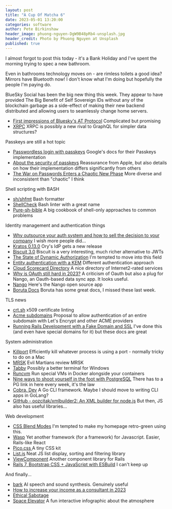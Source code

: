 ```yaml
---
layout: post
title: "A Cup Of Matcha 6"
date: 2023-05-01 13:20:00
categories: software
author: Pete Birkinshaw
header_image: phuong-nguyen-DgW9B48pRb4-unsplash.jpg
header_credit: Photo by Phuong Nguyen at Unsplash
published: true
---
```


I almost forgot to post this today - it's a Bank Holiday and I've spent the morning trying to spec a new bathroom.

Even in bathrooms technology moves on - are rimless toilets a good idea? Mirrors have Bluetooth now! I don't know what I'm doing but hopefully the people I'm 
paying do.

BlueSky Social has been the big new thing this week. They appear to have provided The Big Benefit of Self Sovereign IDs
without any of the blockchain garbage as a side-effect of making their new backend distributed and allowing users to
seamlessly change home servers.

* [First impressions of Bluesky's AT Protocol](https://educatedguesswork.org/posts/atproto-firstlook/) Complicated but promising
* [XRPC](https://atproto.com/specs/xrpc) XRPC is possibly a new rival to GraphQL for simpler data structures?

Passkeys are still a hot topic

* [Passwordless login with passkeys](https://developers.google.com/identity/passkeys) Google's docs for their Passkeys implementation
* [About the security of passkeys](https://support.apple.com/en-us/HT213305) Reassurance from Apple, but also details on how their implementation differs significantly from others
* [The War on Passwords Enters a Chaotic New Phase](https://www.wired.com/story/passwords-passkey-transition-time/) More diverse and inconsistent than "chaotic" I think

Shell scripting with BASH 

* [sh/shfmt](https://github.com/mvdan/sh) Bash formatter
* [ShellCheck](https://www.shellcheck.net/) Bash linter with a great name
* [Pure-sh-bible](https://github.com/dylanaraps/pure-sh-bible) A big cookbook of shell-only approaches to common problems

Identity management and authentication things

* [Why outsource your auth system and how to sell the decision to your company](https://fusionauth.io/learn/expert-advice/identity-basics/outsource-auth-system-blueprint) I wish more people did...
* [Kratos 0.13.0](https://github.com/ory/kratos/releases/tag/v0.13.0) Ory's IdP gets a new release
* [Biscuit 3.0](https://www.biscuitsec.org/blog/biscuit-3-0/) Biscuit is a very interesting, much richer alternative to JWTs
* [The State of Dynamic Authorization](https://www.3edges.com/the-state-of-dynamic-authorization) I'm tempted to move into this field
* [Entity authentication with a KEM](https://neilmadden.blog/2023/04/20/entity-authentication-with-a-kem/) Different authentication approach
* [Cloud Scorecard Directory](https://internet2.edu/cloud/internet2-net-plus-services/cloud-scorecard/cloud-scorecard-directory/) A nice directory of Internet2-rated services
* [Why is OAuth still hard in 2023?](https://www.nango.dev/blog/why-is-oauth-still-hard) A criticism of Oauth but also a plug for Nango, an Oauth-based data sync app. It looks useful.
* [Nango](https://github.com/NangoHQ/nango) Here's the Nango open source app
* [Boruta Docs](https://developers.boruta.patatoid.fr/docs/intro) Boruta has some great docs, I missed these last week.

TLS news

* [crt.sh](https://crt.sh/lintcert) x509 certificate linting
* [Acme subdomains](https://datatracker.ietf.org/doc/draft-ietf-acme-subdomains/) Proposal to allow authentication of an entire subdomain with Let's Encrypt and other ACME providers
* [Running Rails Development with a Fake Domain and SSL](https://blog.cloud66.com/running-rails-development-with-a-fake-domain-and-ssl) I've done this (and even have special domains for it) but these docs are great

System administration

* [Killport](https://github.com/jkfran/killport) Efficiently kill whatever process is using a port - normally tricky to do on a Mac
* [MRSK](https://evilmartians.com/chronicles/mrsk-hot-deployment-tool-or-total-game-changer) Evil Martians review MRSK
* [Tabby](https://github.com/Eugeny/tabby) Possibly a better terminal for Windows
* [Runcvm](https://github.com/newsnowlabs/runcvm) Run special VMs in Docker alongside your containers
* [Nine ways to shoot yourself in the foot with PostgreSQL](https://philbooth.me/blog/nine-ways-to-shoot-yourself-in-the-foot-with-postgresql) There has to a PG link in here every week, it's the law
* [Cobra. Dev](https://cobra.dev/) A Go CLI framework. Maybe I should move to writing CLI apps in GoLang?
* [GitHub - oozcitak/xmlbuilder2: An XML builder for node.js](https://github.com/oozcitak/xmlbuilder2) But then, JS also has useful libraries...

Web development 

* [CSS Blend Modes](https://garden.bradwoods.io/notes/css/blend-modes) I'm tempted to make my homepage retro-green using this.
* [Wasp](https://wasp-lang.dev/)  Yet another framework (for a framework) for Javascript. Easier, Rails-like React
* [Pico.css ](https://picocss.com/) A tiny CSS kit
* [List.js](https://listjs.com/) Neat JS list display, sorting and filtering library
* [ViewComponent](https://viewcomponent.org/) Another component library for Rails
* [Rails 7, Bootstrap CSS + JavaScript with ESBuild](https://ryanbigg.com/2023/04/rails-7-bootstrap-css-javascript-with-esbuild) I can't keep up

And finally...

* [bark](https://github.com/suno-ai/bark) AI speech and sound synthesis. Genuinely useful 
* [How to increase your income as a consultant in 2023](https://www.e-resident.gov.ee/blog/posts/how-to-increase-your-income-as-a-consultant-in-2023/) 
* [Ethical Sabotage](https://medium.com/doomscrolling/ethical-sabotage-536d3f93b758)
* [Space Elevator](https://neal.fun/space-elevator/) A fun interactive infographic about the atmosphere

